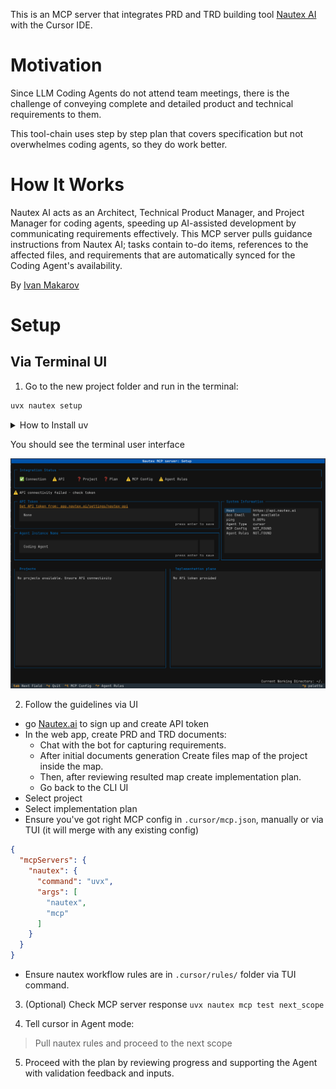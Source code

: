 
This is an MCP server that integrates PRD and TRD building tool [Nautex AI](https://nautex.ai) with the Cursor IDE. 

# Motivation

Since LLM Coding Agents do not attend team meetings, there is the challenge of conveying complete and detailed product and technical requirements to them. 

This tool-chain uses step by step plan that covers specification but not overwhelmes coding agents, so they do work better.

# How It Works 


Nautex AI acts as an Architect, Technical Product Manager, and Project Manager for coding agents, 
speeding up AI-assisted development by communicating requirements effectively. 
This MCP server pulls guidance instructions from Nautex AI; tasks contain to-do items, 
references to the affected files, and requirements that are automatically synced for the Coding Agent's availability.


By [Ivan Makarov](https://x.com/ivan_mkrv)

# Setup

## Via Terminal UI

1. Go to the new project folder and run in the terminal:
```bash
uvx nautex setup
```

<details>
<summary>How to Install uv</summary>

On macOS and linux:
```bash
curl -LsSf https://astral.sh/uv/install.sh | sh
```

On Windows
```bash
powershell -ExecutionPolicy ByPass -c "irm https://astral.sh/uv/install.ps1 | iex"
```

Check the latest instruction from [UV repo](https://github.com/astral-sh/uv) for details and updates
</details>

You should see the terminal user interface

![Setup Screenshot](doc/setup_screen.png)

2. Follow the guidelines via UI 
 - go [Nautex.ai](https://app.nautex.ai/settings/nautex-api) to sign up and create API token
 - In the web app, create PRD and TRD documents:
   - Chat with the bot for capturing requirements. 
   - After initial documents generation Create files map of the project inside the map.
   - Then, after reviewing resulted map create implementation plan.
   - Go back to the CLI UI
- Select project
- Select implementation plan
- Ensure you've got right MCP config in `.cursor/mcp.json`, manually or via TUI (it will merge with any existing config)

```json
{
  "mcpServers": {
    "nautex": {
      "command": "uvx",
      "args": [
        "nautex",
        "mcp"
      ]
    }
  }
}
```
- Ensure nautex workflow rules are in `.cursor/rules/` folder via TUI command.

3. (Optional) Check MCP server response ```uvx nautex mcp test next_scope```

4. Tell cursor in Agent mode: 
 > Pull nautex rules and proceed to the next scope

5. Proceed with the plan by reviewing progress and supporting the Agent with validation feedback and inputs.

